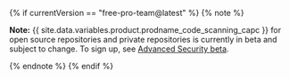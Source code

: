{% if currentVersion == "free-pro-team@latest" %}
{% note %}

**Note:** {{ site.data.variables.product.prodname_code_scanning_capc }} for open source repositories and private repositories is currently in beta and subject to change. To sign up, see [Advanced Security beta](https://github.com/features/security/advanced-security/signup).

{% endnote %}
{% endif %}
